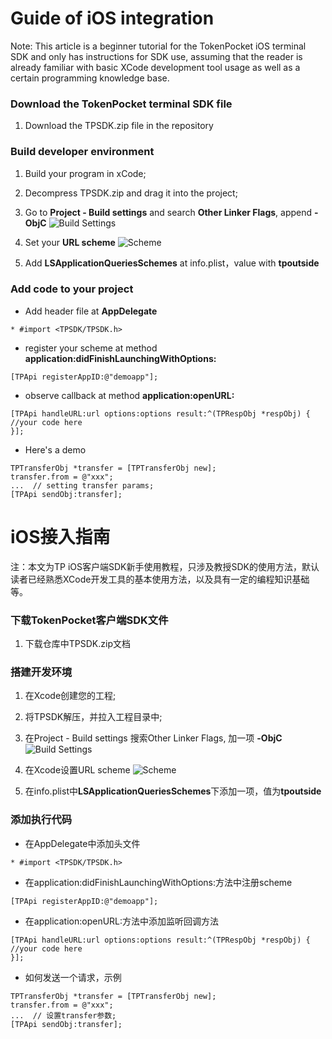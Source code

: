 # Guide of iOS integration

Note: This article is a beginner tutorial for the TokenPocket iOS terminal SDK and only has instructions for SDK use, assuming that the reader is already familiar with basic XCode development tool usage as well as a certain programming knowledge base.

### Download the TokenPocket terminal SDK file 
1. Download the TPSDK.zip file in the repository

### Build developer environment
1. Build your program in xCode;
2. Decompress TPSDK.zip and drag it into the project;
3. Go to **Project - Build settings** and search **Other Linker Flags**, append **-ObjC**
![Build Settings](http://thyrsi.com/t6/369/1536744859x-1566673321.png)

4. Set your **URL scheme**
![Scheme](http://thyrsi.com/t6/369/1536745754x-1566679533.png)

5. Add **LSApplicationQueriesSchemes** at info.plist，value with **tpoutside**

### Add code to your project
* Add header file at **AppDelegate**

```
* #import <TPSDK/TPSDK.h>
```
* register your scheme at method **application:didFinishLaunchingWithOptions:**
```
[TPApi registerAppID:@"demoapp"];
```

* observe callback at method **application:openURL:**

```
[TPApi handleURL:url options:options result:^(TPRespObj *respObj) {
//your code here
}];
```

* Here's a demo 

```
TPTransferObj *transfer = [TPTransferObj new];
transfer.from = @"xxx";
...  // setting transfer params;
[TPApi sendObj:transfer];

```








# iOS接入指南
注：本文为TP iOS客户端SDK新手使用教程，只涉及教授SDK的使用方法，默认读者已经熟悉XCode开发工具的基本使用方法，以及具有一定的编程知识基础等。

### 下载TokenPocket客户端SDK文件
1. 下载仓库中TPSDK.zip文档

### 搭建开发环境
1. 在Xcode创建您的工程;
2. 将TPSDK解压，并拉入工程目录中;
3. 在Project - Build settings 搜索Other Linker Flags, 加一项 **-ObjC**
![Build Settings](http://thyrsi.com/t6/369/1536744859x-1566673321.png)

4. 在Xcode设置URL scheme
![Scheme](http://thyrsi.com/t6/369/1536745754x-1566679533.png)

5. 在info.plist中**LSApplicationQueriesSchemes**下添加一项，值为**tpoutside**

### 添加执行代码
* 在AppDelegate中添加头文件
```
* #import <TPSDK/TPSDK.h>
```
* 在application:didFinishLaunchingWithOptions:方法中注册scheme
```
[TPApi registerAppID:@"demoapp"];
```

* 在application:openURL:方法中添加监听回调方法

```
[TPApi handleURL:url options:options result:^(TPRespObj *respObj) {
//your code here
}];
```

* 如何发送一个请求，示例

```
TPTransferObj *transfer = [TPTransferObj new];
transfer.from = @"xxx";
...  // 设置transfer参数;
[TPApi sendObj:transfer];

```

